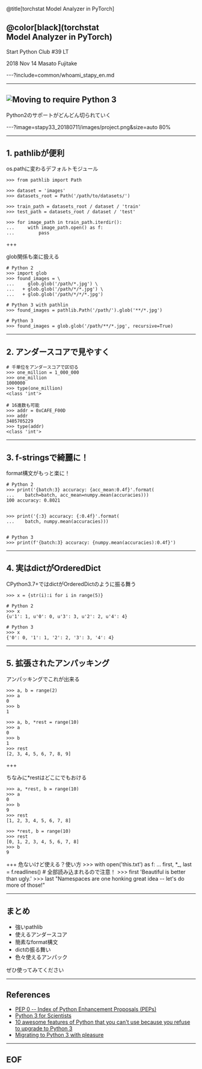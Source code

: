 @title[torchstat Model Analyzer in PyTorch]

## @color[black](torchstat<br> Model Analyzer in PyTorch)


Start Python Club #39 LT


2018 Nov 14
Masato Fujitake

---?include=common/whoami_stapy_en.md

---

## ![Moving to require Python 3](http://python3statement.org/)
Python2のサポートがどんどん切られていく

---?image=stapy33_20180711/images/project.png&size=auto 80%

---

## 1. pathlibが便利

os.pathに変わるデフォルトモジュール

    >>> from pathlib import Path

    >>> dataset = 'images'
    >>> datasets_root = Path('/path/to/datasets/')

    >>> train_path = datasets_root / dataset / 'train'
    >>> test_path = datasets_root / dataset / 'test'

    >>> for image_path in train_path.iterdir():
    ...     with image_path.open() as f: 
    ...         pass

+++

glob関係も楽に扱える

    # Python 2
    >>> import glob
    >>> found_images = \
    ...     glob.glob('/path/*.jpg') \
    ...   + glob.glob('/path/*/*.jpg') \
    ...   + glob.glob('/path/*/*/*.jpg')

    # Python 3 with pathlin
    >>> found_images = pathlib.Path('/path/').glob('**/*.jpg')

    # Python 3
    >>> found_images = glob.glob('/path/**/*.jpg', recursive=True)

---

## 2. アンダースコアで見やすく

    # 千単位をアンダースコアで区切る
    >>> one_million = 1_000_000
    >>> one_million
    1000000
    >>> type(one_million)
    <class 'int'>

    # 16進数も可能
    >>> addr = 0xCAFE_F00D
    >>> addr
    3405705229
    >>> type(addr)
    <class 'int'>

--- 
## 3. f-stringsで綺麗に！

format構文がもっと楽に！

    # Python 2
    >>> print('{batch:3} accuracy: {acc_mean:0.4f}'.format(
    ...    batch=batch, acc_mean=numpy.mean(accuracies)))
    100 accuracy: 0.8021


    >>> print('{:3} accuracy: {:0.4f}'.format(
    ...    batch, numpy.mean(accuracies)))


    # Python 3
    >>> print(f'{batch:3} accuracy: {numpy.mean(accuracies):0.4f}')


---
## 4. 実はdictがOrderedDict
CPython3.7+ではdictがOrderedDictのように振る舞う

    >>> x = {str(i):i for i in range(5)}

    # Python 2
    >>> x
    {u'1': 1, u'0': 0, u'3': 3, u'2': 2, u'4': 4}

    # Python 3
    >>> x
    {'0': 0, '1': 1, '2': 2, '3': 3, '4': 4}

---

## 5. 拡張されたアンパッキング
アンパッキングでこれが出来る

    >>> a, b = range(2)
    >>> a
    0
    >>> b
    1

    >>> a, b, *rest = range(10)
    >>> a
    0
    >>> b
    1
    >>> rest
    [2, 3, 4, 5, 6, 7, 8, 9]

+++

ちなみに*restはどこにでもおける

    >>> a, *rest, b = range(10)
    >>> a
    0
    >>> b
    9
    >>> rest
    [1, 2, 3, 4, 5, 6, 7, 8]

    >>> *rest, b = range(10)
    >>> rest
    [0, 1, 2, 3, 4, 5, 6, 7, 8]
    >>> b
    9
+++
危ないけど使える？使い方
    >>> with open('this.txt') as f:
    ...    first, *_, last = f.readlines()
    # 全部読み込まれるので注意！
    >>> first
    'Beautiful is better than ugly.'
    >>> last
    "Namespaces are one honking great idea -- let's do more of those!"

---
## まとめ
- 強いpathlib
- 使えるアンダースコア
- 簡素なformat構文
- dictの振る舞い
- 色々使えるアンパック


ぜひ使ってみてください

---
## References
- [PEP 0 -- Index of Python Enhancement Proposals (PEPs)](https://www.python.org/dev/peps/)
- [Python 3 for Scientists](http://python-3-for-scientists.readthedocs.io/en/latest/)
- [10 awesome features of Python that you can't use because you refuse to upgrade to Python 3](https://www.asmeurer.com/python3-presentation/slides.html#1)
- [Migrating to Python 3 with pleasure](https://github.com/arogozhnikov/python3_with_pleasure)

---
## EOF
